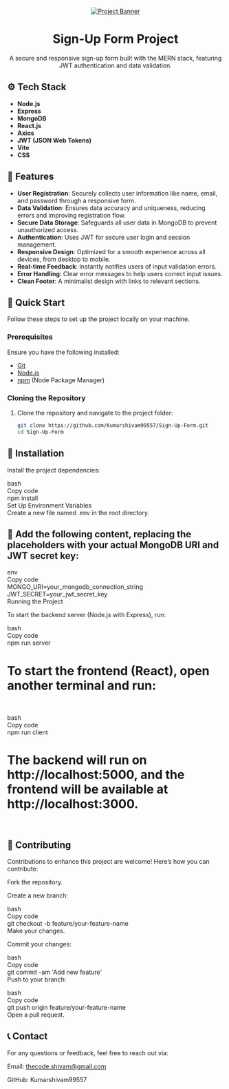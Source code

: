 <div align="center">
  <br />
  <a href="https://github.com/Kumarshivam99557/Sign-Up-Form" target="_blank">
    <img src="" alt="Project Banner" />
  </a>
  <br />

  # Sign-Up Form Project

  A secure and responsive sign-up form built with the MERN stack, featuring JWT authentication and data validation.
</div>

## ⚙️ Tech Stack

- **Node.js**
- **Express**
- **MongoDB**
- **React.js**
- **Axios**
- **JWT (JSON Web Tokens)**
- **Vite**
- **CSS**

## 🔋 Features

- **User Registration**: Securely collects user information like name, email, and password through a responsive form.
- **Data Validation**: Ensures data accuracy and uniqueness, reducing errors and improving registration flow.
- **Secure Data Storage**: Safeguards all user data in MongoDB to prevent unauthorized access.
- **Authentication**: Uses JWT for secure user login and session management.
- **Responsive Design**: Optimized for a smooth experience across all devices, from desktop to mobile.
- **Real-time Feedback**: Instantly notifies users of input validation errors.
- **Error Handling**: Clear error messages to help users correct input issues.
- **Clean Footer**: A minimalist design with links to relevant sections.

## 🤸 Quick Start

Follow these steps to set up the project locally on your machine.

### Prerequisites

Ensure you have the following installed:

- [Git](https://git-scm.com/)
- [Node.js](https://nodejs.org/en)
- [npm](https://www.npmjs.com/) (Node Package Manager)

### Cloning the Repository

1. Clone the repository and navigate to the project folder:

   ```bash
   git clone https://github.com/Kumarshivam99557/Sign-Up-Form.git
   cd Sign-Up-Form

 ##  🤸 Installation <br />

Install the project dependencies: <br />

bash  <br />
Copy code  <br />
npm install   <br />
Set Up Environment Variables  <br />
Create a new file named .env in the root directory.  <br />

 ##  🤸 Add the following content, replacing the placeholders with your actual MongoDB URI and JWT secret key:  <br />

env  <br />
Copy code  <br />
MONGO_URI=your_mongodb_connection_string  <br />
JWT_SECRET=your_jwt_secret_key  <br />
Running the Project  <br />

To start the backend server (Node.js with Express), run:  <br />

bash  <br />
Copy code <br />
npm run server <br />

<h1>To start the frontend (React), open another terminal and run:</h1> <br />
 
bash <br />
Copy code <br />
npm run client <br />

 <h1> The backend will run on http://localhost:5000, and the frontend will be available at http://localhost:3000. </h1> <br />

 ## 🤝 Contributing <br />

Contributions to enhance this project are welcome! Here’s how you can contribute: <br />

Fork the repository. <br />

Create a new branch: <br />

bash <br />
Copy code <br />
git checkout -b feature/your-feature-name <br />
Make your changes. <br />

Commit your changes: <br />

bash <br />
Copy code <br />
git commit -am 'Add new feature' <br />
Push to your branch: <br />

bash <br />
Copy code <br />
git push origin feature/your-feature-name <br />
Open a pull request. <br />

 ## 📞 Contact <br />

For any questions or feedback, feel free to reach out via: <br />

Email: thecode.shivam@gmail.com <br />

GitHub: Kumarshivam99557

